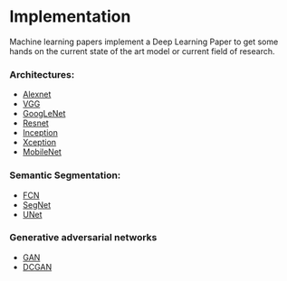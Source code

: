 Implementation
==============
Machine learning papers implement a Deep Learning Paper to get some hands on the current state of the art model or current field of research.
 
### Architectures:
* [Alexnet](Implementation/Architectures/Alexnet)
* [VGG](Implementation/Architectures/VGG)
* [GoogLeNet](Implementation/Architectures/GoogLeNet)
* [Resnet](Implementation/Architectures/Resnet)
* [Inception](Implementation/Architectures/Inception)
* [Xception](Implementation/Architectures/Xception)
* [MobileNet](Implementation/Architectures/MobileNet)

### Semantic Segmentation:
* [FCN](Implementation/Semantic_Segmentation/FCN)
* [SegNet](Implementation/Semantic_Segmentation/SegNet)
* [UNet](Implementation/Semantic_Segmentation/UNet)

### Generative adversarial networks
* [GAN](Implementation/Ganerative_adversarial_network/GAN)
* [DCGAN](Implementation/Ganerative_adversarial_network/DCGAN)

